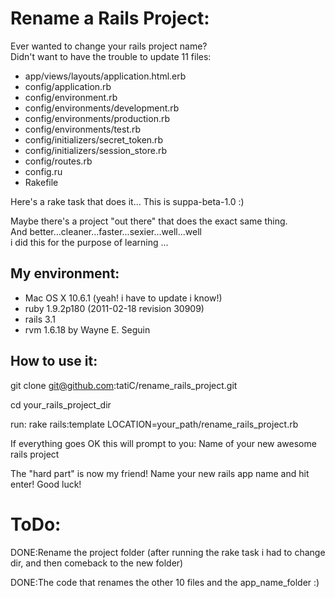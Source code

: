 # Rename a Rails Project:

Ever wanted to change your rails project name?  
Didn't want to have the trouble to update 11 files:

* app/views/layouts/application.html.erb
* config/application.rb
* config/environment.rb
* config/environments/development.rb
* config/environments/production.rb
* config/environments/test.rb
* config/initializers/secret_token.rb
* config/initializers/session_store.rb  
* config/routes.rb
* config.ru
* Rakefile

Here's a rake task that does it...  This is suppa-beta-1.0 :)

Maybe there's a project "out there" that does the exact same thing.  
And better...cleaner...faster...sexier...well...well  
i did this for the purpose of learning ...

## My environment:

* Mac OS X 10.6.1 (yeah! i have to update i know!)
* ruby 1.9.2p180 (2011-02-18 revision 30909)
* rails 3.1
* rvm 1.6.18 by Wayne E. Seguin

## How to use it:

git clone git@github.com:tatiC/rename_rails_project.git

cd your_rails_project_dir

run:
rake rails:template LOCATION=your_path/rename_rails_project.rb

If everything goes OK this will prompt to you:
Name of your new awesome rails project

The "hard part" is now my friend! Name your new rails app name and hit enter!
Good luck!

ToDo:
====================================================================

DONE:Rename the project folder (after running the rake task i had to change dir, and then comeback to the new folder)

DONE:The code that renames the other 10 files and the app_name_folder :)
